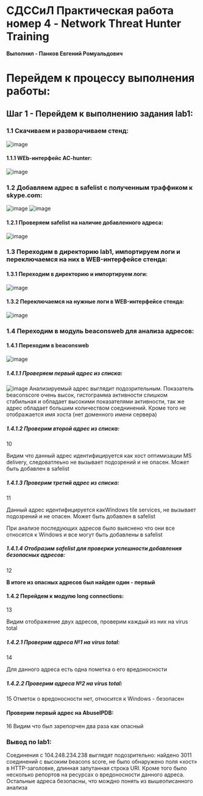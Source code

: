 # **СДССиЛ Практическая работа номер 4 - Network Threat Hunter Training**
**Выполнил - Панков Евгений Ромуальдович**
# **Перейдем к процессу выполнения работы:**
## **Шаг 1 - Перейдем к выполнению задания lab1:**
### **1.1 Скачиваем и разворачиваем стенд:**
![image](Screenshots/1.png)
#### **1.1.1 WEb-интерфейс AC-hunter:**
![image](Screenshots/2.png)
### **1.2 Добавляем адрес в safelist с полученным траффиком к skype.com:**
![image](Screenshots/3.png)
![image](Screenshots/4.png)
#### **1.2.1 Проверяем safelist на наличие добавленного адреса:**
![image](Screenshots/5.png)
### **1.3 Переходим в директорию lab1, импортируем логи и переключаемся на них в WEB-интерфейсе стенда:**
#### **1.3.1 Переходим в директорию и импортируем логи:**
![image](Screenshots/6.png)
#### **1.3.2 Переключаемся на нужные логи в WEB-интерфейсе стенда:**
![image](Screenshots/7.png)
### **1.4 Переходим в модуль beaconsweb для анализа адресов:**
#### **1.4.1 Переходим в beaconsweb**
![image](Screenshots/8.png)
##### **1.4.1.1 Проверяем первый адрес из списка:**
![image](Screenshots/9.png)
Анализируемый адрес выглядит подозрительным. Показатель beaconscore очень высок, гистограмма активности слишком стабильная и обладает высокими показателями активности, так же адрес обладает большим количеством соеднинений. Кроме того не отображается имя хоста (нет доменного имени сервера)

##### **1.4.1.2 Проверим второй адрес из списка:**
10

Видим что данный адрес идентифицируется как хост оптимизации MS delivery, следоватлеьно не вызывает подозрений и не опасен. Может быть добавлен в safelist

##### **1.4.1.3 Проверим третий адрес из списка:**
11

Данный адрес идентифицируется какWindows tile services, не вызывает подозрений и не опасен. Может быть добавлен в safelist

При анализе последующих адресов было выяснено что они все относятся к Windows и все могут быть добавлены в safelist

##### **1.4.1.4 Отобразим safelist для проверки успешности добавления безопасных адресов:**
12

**В итоге из опасных адресов был найден один - первый**

#### **1.4.2 Перейдем к модулю long connections:**
13

Видим отображение двух адресов, проверим каждый из них на virus total

##### **1.4.2.1 Проверим адреса №1 на virus total:**
14

Для данного адреса есть одна пометка о его вредоносности

##### **1.4.2.2 Проверим адреса №2 на virus total:**
15
Отметок о вредоносности нет, относится к Windows - безопасен

#### **Проверим первый адрес на AbuseIPDB:**
16
Видим что был зарепорчен два раза как опасный
### **Вывод по lab1:**
Соединения с 104.248.234.238 выглядят подозрительно: найдено 3011 соединений с высоким beacons score, не было обнаружено поля «хост» в HTTP-заголовке, длинная запутанная строка URI. Кроме того было несколько репортов на ресурсах о вредоносности данного адреса. Остальные адреса безопасны, что мождно понять из вышеописанного анализа
